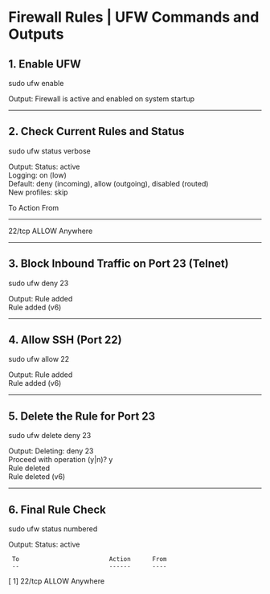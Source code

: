 # Firewall Rules | UFW Commands and Outputs

## 1. Enable UFW

sudo ufw enable

Output:
Firewall is active and enabled on system startup

---

## 2. Check Current Rules and Status

sudo ufw status verbose

Output:
Status: active  
Logging: on (low)  
Default: deny (incoming), allow (outgoing), disabled (routed)  
New profiles: skip  

To                         Action      From  
--                         ------      ----  
22/tcp                     ALLOW       Anywhere

---

## 3. Block Inbound Traffic on Port 23 (Telnet)

sudo ufw deny 23

Output:
Rule added  
Rule added (v6)

---

## 4. Allow SSH (Port 22)

sudo ufw allow 22

Output:
Rule added  
Rule added (v6)

---

## 5. Delete the Rule for Port 23

sudo ufw delete deny 23

Output:
Deleting: deny 23  
Proceed with operation (y|n)? y  
Rule deleted  
Rule deleted (v6)

---

## 6. Final Rule Check

sudo ufw status numbered

Output:
Status: active  

     To                         Action      From  
     --                         ------      ----  
[ 1] 22/tcp                     ALLOW       Anywhere
